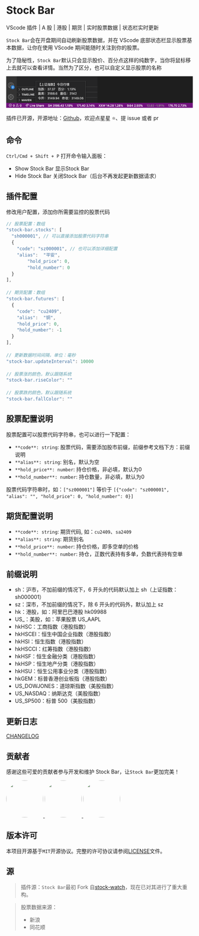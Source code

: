 # Stock Bar

VScode 插件 | A 股 | 港股 | 期货 | 实时股票数据 | 状态栏实时更新

`Stock Bar`会在开盘期间自动刷新股票数据，并在 VScode 底部状态栏显示股票基本数据，让你在使用 VScode 期间能随时关注到你的股票。

为了隐秘性，`Stock Bar`默认只会显示股价、百分点这样的纯数字，当你将鼠标移上去就可以查看详情。当然为了区分，也可以自定义显示股票的名称

![image](https://raw.githubusercontent.com/Chef5/stock-bar/main/stock-bar-plugin.png)

插件已开源，开源地址：[Github](https://github.com/Chef5/stock-bar)，欢迎点星星 ⭐️、提 issue 或者 pr

## 命令

`Ctrl/Cmd + Shift + P` 打开命令输入面板：

- Show Stock Bar 显示Stock Bar
- Hide Stock Bar 关闭Stock Bar（后台不再发起更新数据请求）

## 插件配置

修改用户配置，添加你所需要监控的股票代码

```js
// 股票配置：数组
"stock-bar.stocks": [
  "sh000001", // 可以直接添加股票代码字符串
  {
    "code": "sz000001", // 也可以添加详细配置
    "alias":  "平安",
		"hold_price": 0,
		"hold_number": 0
  }
],

// 期货配置：数组
"stock-bar.futures": [
  {
    "code": "cu2409",
    "alias":  "铜",
    "hold_price": 0,
    "hold_number": -1
  }
],

// 更新数据时间间隔，单位：毫秒
"stock-bar.updateInterval": 10000

// 股票涨的颜色，默认跟随系统
"stock-bar.riseColor": ""

// 股票跌的颜色，默认跟随系统
"stock-bar.fallColor": ""
```

## 股票配置说明

股票配置可以股票代码字符串，也可以进行一下配置：

- `**code**: string`: 股票代码，需要添加股市前缀，前缀参考文档下方：前缀说明
- `**alias**: string`: 别名，默认为空
- `**hold_price**: number`: 持仓价格，非必填，默认为0
- `**hold_number**: number`: 持仓数量，非必填，默认为0

股票代码字符串时，如：`["sz000001"]` 等价于 `[{"code": "sz000001", "alias": "", "hold_price": 0, "hold_number": 0}]`

## 期货配置说明

- `**code**: string`: 期货代码, 如：`cu2409`、`sa2409`
- `**alias**: string`: 期货别名
- `**hold_price**: number`: 持仓价格，即多空单的价格
- `**hold_number**: number`: 持仓，正数代表持有多单，负数代表持有空单


## 前缀说明

- sh：沪市，不加前缀的情况下，6 开头的代码默认加上 sh（上证指数：sh000001）
- sz：深市，不加前缀的情况下，除 6 开头的代码外，默认加上 sz
- hk：港股，如：阿里巴巴港股 hk09988
- US\_：美股，如：苹果股票 US_AAPL
- hkHSC：工商指数（港股指数）
- hkHSCEI：恒生中国企业指数（港股指数）
- hkHSI：恒生指数（港股指数）
- hkHSCCI：红筹指数（港股指数）
- hkHSF：恒生金融分类（港股指数）
- hkHSP：恒生地产分类（港股指数）
- hkHSU：恒生公用事业分类（港股指数）
- hkGEM：标普香港创业板指（港股指数）
- US_DOWJONES：道琼斯指数（美股指数）
- US_NASDAQ：纳斯达克（美股指数）
- US_SP500：标普 500（美股指数）

## 更新日志

[CHANGELOG](./CHANGELOG.md)

## 贡献者

感谢这些可爱的贡献者参与开发和维护 Stock Bar，让`Stock Bar`更加完美！

<p>
  <a href="https://github.com/arrebole">
		<img src="https://github.com/arrebole.png?size=100" width="100" height="100" style="border-radius: 50%;" />
	</a>
  <a href="https://github.com/Liudon">
		<img src="https://github.com/Liudon.png?size=100" width="100" height="100" style="border-radius: 50%;" />
	</a>
  <a href="https://github.com/weibobo">
		<img src="https://github.com/weibobo.png?size=100" width="100" height="100" style="border-radius: 50%;" />
	</a>
</p>

## 版本许可

本项目开源基于`MIT`开源协议。完整的许可协议请参阅[LICENSE](./LICENSE)文件。

## 源

> 插件源：`Stock Bar`最初 Fork 自[stock-watch](https://github.com/TDGarden/stock-watch)，现在已对其进行了重大重构。

> 股票数据来源：
>
> - 新浪
> - 同花顺
